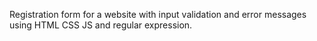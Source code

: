 Registration form for a website with input validation and error messages using HTML CSS JS and regular expression.

